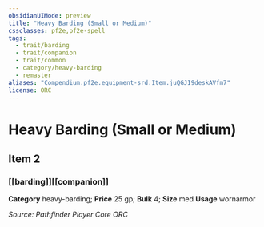 ```yaml
---
obsidianUIMode: preview
title: "Heavy Barding (Small or Medium)"
cssclasses: pf2e,pf2e-spell
tags:
  - trait/barding
  - trait/companion
  - trait/common
  - category/heavy-barding
  - remaster
aliases: "Compendium.pf2e.equipment-srd.Item.juQGJI9deskAVfm7"
license: ORC
---
```

# Heavy Barding (Small or Medium)
## Item 2
### [[barding]][[companion]]

**Category** heavy-barding; 
**Price** 25 gp; 
**Bulk** 4; **Size** med
**Usage** wornarmor



*Source: Pathfinder Player Core*
*ORC*